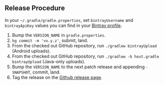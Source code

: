 ## Release Procedure

In your `~/.gradle/gradle.properties`, set `bintrayUsername` and `bintrayApiKey` values
you can find in your [Bintray profile](https://bintray.com/profile/edit).

1. Bump the `VERSION_NAME` in `gradle.properties`.
2. `hg commit -m 'vx.y.z'`, submit, land.
3. From the checked out GitHub repository, run `./gradlew bintrayUpload` (Android uploads).
4. From the checked out GitHub repository, run `./gradlew -b host.gradle bintrayUpload` (Java-only uploads).
5. Bump the `VERSION_NAME` to the next patch release and appending `-SNAPSHOT`, commit, land.
6. Tag the release on the [Github release page](https://github.com/facebookincubator/fbjni/releases).
